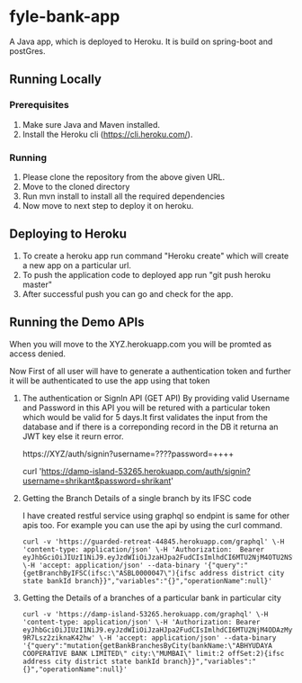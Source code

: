 # fyle-bank-app

A Java app, which is deployed to Heroku. It is build on spring-boot and postGres.

## Running Locally

### Prerequisites

1. Make sure Java and Maven installed.
2. Install the Heroku cli (https://cli.heroku.com/).

### Running

1. Please clone the repository from the above given URL.
2. Move to the cloned directory
3. Run mvn install to install all the required dependencies
4. Now move to next step to deploy it on heroku.


## Deploying to Heroku

1. To create a heroku app run command "Heroku create" which will create a new app on a particular url.
2. To push the application code to deployed app run "git push heroku master"
3. After successful push you can go and check for the app.



## Running the Demo APIs

When you will move to the XYZ.herokuapp.com you will be promted as access denied.

Now First of all user will have to generate a authentication token and further it will be authenticated to use the app using that token

 1. The authentication or SignIn API (GET API)
   By providing valid Username and Password in this API you will be retured with a particular token which would be valid for 5 days.It first validates the input from the database and if there is a correponding record in the DB it returna an JWT key else it reurn error.
   
    https://XYZ/auth/signin?username=????password=++++
   
    curl 'https://damp-island-53265.herokuapp.com/auth/signin?username=shrikant&password=shrikant'
   
 2. Getting the Branch Details of a single branch by its IFSC code
    
    I have created restful service using graphql so endpint is same for other apis too. For example you can use the api by using the curl command.
    
        curl -v 'https://guarded-retreat-44845.herokuapp.com/graphql' \-H 'content-type: application/json' \-H 'Authorization:  Bearer eyJhbGciOiJIUzI1NiJ9.eyJzdWIiOiJzaHJpa2FudCIsImlhdCI6MTU2NjM4OTU2NSwiZXhwIjoxNTY2MzkzMTY1fQ._zRGNATsbQIsb2Za3tsetq8TMAWcRUzx63QRLCk1fx0'  \-H 'accept: application/json' --data-binary '{"query":"{getBranchByIFSC(ifsc:\"ASBL0000047\"){ifsc address district city state bankId branch}}","variables":"{}","operationName":null}'
    
 3. Getting the  Details of a branches of a particular bank in particular city
  
        curl -v 'https://damp-island-53265.herokuapp.com/graphql' \-H 'content-type: application/json' \-H 'Authorization: Bearer eyJhbGciOiJIUzI1NiJ9.eyJzdWIiOiJzaHJpa2FudCIsImlhdCI6MTU2NjM4ODAzMywiZXhwIjoxNTY2MzkxNjMzfQ.hgIW7C8FvGmgesm5mNJQa5vKd-9R7Lsz2ziknaK42hw' \-H 'accept: application/json' --data-binary '{"query":"mutation{getBankBranchesByCity(bankName:\"ABHYUDAYA COOPERATIVE BANK LIMITED\" city:\"MUMBAI\" limit:2 offSet:2){ifsc address city district state bankId branch}}","variables":"{}","operationName":null}'
 
 
    
  
 
   
   
  
    
